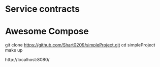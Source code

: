 # Service contracts
# Awesome Compose
git clone https://github.com/Shart0209/simpleProject.git
cd simpleProject
make up

http://localhost:8080/
